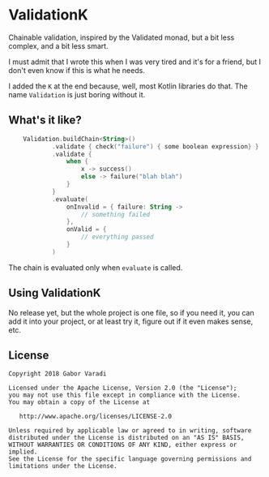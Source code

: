 # ValidationK

Chainable validation, inspired by the Validated monad, but a bit less complex, and a bit less smart. 

I must admit that I wrote this when I was very tired and it's for a friend, but I don't even know if this is what he needs.

I added the `K` at the end because, well, most Kotlin libraries do that. The name `Validation` is just boring without it.

## What's it like?

``` kotlin
    Validation.buildChain<String>()
            .validate { check("failure") { some boolean expression} }
            .validate {
                when {
                    x -> success()
                    else -> failure("blah blah")
                }
            }
            .evaluate(
                onInvalid = { failure: String ->
                    // something failed
                },
                onValid = {
                    // everything passed
                }
            )
```

The chain is evaluated only when `evaluate` is called.

## Using ValidationK

No release yet, but the whole project is one file, so if you need it, you can add it into your project, or at least try it, figure out if it even makes sense, etc.

## License

    Copyright 2018 Gabor Varadi

    Licensed under the Apache License, Version 2.0 (the "License");
    you may not use this file except in compliance with the License.
    You may obtain a copy of the License at

       http://www.apache.org/licenses/LICENSE-2.0

    Unless required by applicable law or agreed to in writing, software
    distributed under the License is distributed on an "AS IS" BASIS,
    WITHOUT WARRANTIES OR CONDITIONS OF ANY KIND, either express or implied.
    See the License for the specific language governing permissions and
    limitations under the License.
